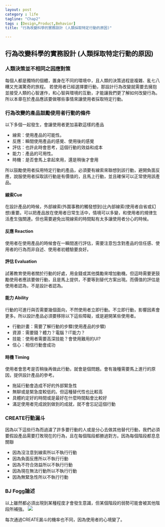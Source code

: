 ```yaml
---
layout: post
category : life 
tagline: "Chap2"
tags : [Design,Product,Behavior]
title: "行為改變科學的實務設計 (人類採取特定行動的原因)"

---
```


## 行為改變科學的實務設計 (人類採取特定行動的原因)

### 人類決策並不相同之因應對策

每個人都是獨特的個體，置身在不同的環境中，且人類的決策過程是複雜、亂七八糟又充滿驚奇的旅程。
若使用者已經選擇要行動，那設計行為改變就需要去擁抱並接受人類的心智運作，和心智與環境的互動，才能讓我們更了解如何改變行為。
所以本章在於產品應該要做哪些事情來讓使用者採取特定行動。

### 行為改變的產品鼓勵使用者行動的條件
以下多個一起發生，會讓使用者更加喜歡這樣的產品
- 線索：使用產品的可能性。
- 反應：瞬間使用產品的感覺、使用後的感覺
- 評估：也許此時會思考，這個行動的效益和成本
- 能力：產品的可用性。
- 時機：是否會馬上拿起來用，還是稍後才會用

所以鼓勵使用者採用特定行動的產品，必須要有線索來聯想到該行動，避開負面反應，說服使用者採取該行動是有價值的，且馬上行動，並且確保可以正常使用該產品。

#### 線索Cue
在設計產品的時候，外部線索(外圍事務的觸發想到)比內部線索(使用者自省或幻想)重要。可以把產品放在使用者日常生活中，情境可以多變，和使用者的規律生活產生強關連。但也需要避免出現線索的時間點有太多讓使用者分心的時候。

#### 反應 Reaction
使用者在使用產品的時候會在一瞬間進行評估，需要注意包含對產品的信任感、使用者的行為而非自述、使用者初體驗要良好。

#### 評估 Evaluation
試著教育使用者關於行動的好處，用金錢或其他獎勵來增加動機。但這時需要更鼓勵使用者應該要做行動，且是馬上提供，不要等到替代方案出現。而價值的評估是使用者認為，不是設計者認為。

#### 能力 Ability
行動的可進行與否需要幾個面向，不然使用者立即行動。不立即行動，影響因素會更多。所以設計產品必須要移除以下這些障礙，或是避開某些使用者。
- 行動計畫：需要了解行動的步驟(使用產品的步驟)   
- 資源：需要錢？體力？電腦？IT能力？  
- 技能：使用者需要高深技能？會使用難用的UI?  
- 信心：相信行動會成功  

#### 時機 Timing
使用者會思考是否稍後再做此行動，就會是個問題。會有幾種需要馬上進行的原因，提供設計產品的參考。
- 拖延行動會造成不好的外部緊急性  
- 無聊或是緊急度較低的。但這種替代性也比較高  
- 具體約定好的時間或是最好在什麼時間點會比較好  
- 滿足使用者完成說到做到的成就，就不會忘記這個行動  

### CREATE行動漏斗
因為以下這些行為而過濾了許多要行動的人或是分心去做其他替代行動，我們必須要假設產品需要打敗現在的行為，且在每個階段都勝過對方。因為每個階段都息息關聯
- 因為沒注意到線索所以不執行行動  
- 因為負面反應所以不執行行動  
- 因為不符合效益所以不執行行動  
- 因為現在無法行動所以不執行行動  
- 因為無緊急性所以不執行行動  

### BJ Fogg論述
以上雖然都必須出現到某種程度才會發生意識，但某個階段的弱勢可能會被其他階段所補強。
![](https://farm1.staticflickr.com/258/19339496728_3e2e23b736_o.jpg)

每次通過CREATE漏斗的機率也不同，因為使用者的心境變了。